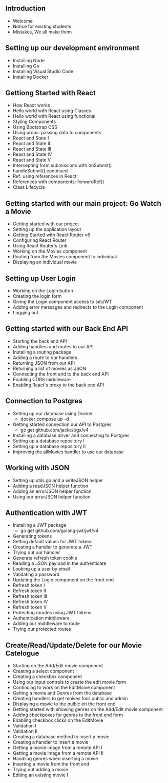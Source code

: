 ## Introduction
  - Welcome
  - Notice for existing students
  - Mistakes, We all make them
## Setting up our development environment
  - Installing Node
  - Installing Go
  - Installing Visual Studio Code
  - Installing Docker
## Gettiong Started with React
  - How React works
  - Hello world with React using Classes
  - Hello world with React using functional
  - Styling Components
  - Using Bootstrap CSS
  - Using props: passing data to components
  - React and State I
  - React and State II
  - React and State III
  - React and State IV
  - React and State V
  - Intercepting form submissions with onSubmit()
  - handleSubmit() continued
  - Ref: using references in React
  - References with components: forwardRef()
  - Class Lifecycle
## Getting started with our main project: Go Watch a Movie
  - Getting started with our project
  - Setting up the application layout
  - Getting Started with React Router v6
  - Configuring React Router
  - Using React Router's Link
  - Working on the Movies component
  - Routing from the Movies component to individual
  - Displaying an individual movie
## Setting up User Login
  - Working on the Login button
  - Creating the login form
  - Giving the Login component access to setJWT
  - Adding error messages and redirects to the Login component
  - Logging out
## Getting started with our Back End API
  - Starting the back end API
  - Adding handlers and routes to our API
  - Installing a routing package
  - Adding a route to our handlers
  - Returning JSON from our API
  - Returning a list of movies as JSON
  - Connecting the front end to the back end API
  - Enabling CORS middleware
  - Enabling React's proxy to the back end API
## Connection to Postgres
  - Setting up our database using Docker
    - docker compose up -d
  - Getting started connection our API to Postgres
    - go get github.com/jackc/pgx/v4
  - Installing a database driver and connecting to Postgres
  - Setting up a database repository I
  - Setting up a database repository II
  - Improving the allMovies handler to use our database
## Working with JSON
  - Setting up utils.go and a writeJSON helper
  - Adding a readJSON helper function
  - Adding an errorJSON helper function
  - Using our errorJSON helper function
## Authentication with JWT
  - Installing a JWT package
    - go get github.com/golang-jwt/jwt/v4
  - Generating tokens
  - Setting default values for JWT tokens
  - Creating a handler to generate a JWT
  - Trying out our handler
  - Generate refresh token cookie
  - Reading a JSON payload in the authenticate
  - Looking up a user by email
  - Validating a password
  - Updating the Login component on the front end
  - Refresh token I
  - Refresh token II
  - Refresh token III
  - Refresh token IV
  - Refresh token V
  - Protecting rooutes using JWT tokens
  - Authentication middleware
  - Adding our middleware to route
  - Trying our protected routes
## Create/Read/Update/Delete for our Movie Catelogue
  - Starting on the Add/Edit movie component
  - Creating a select component
  - Creating a checkbox component
  - Using our input controls to create the edit movie form
  - Continuing to work on the EditMoive component
  - Getting a movie and Genres from the database
  - Creating handlers to get moives foor public and admin
  - Displaying a movie to the pulbic on the front end
  - Getting started with showing genres on the Add/Edit movie component
  - Adding checkboxes for genres to the front end form
  - Enabling checkbox clicks on the EditMovie
  - Validation I
  - Validation II
  - Creating a database method to insert a movie
  - Creating a handler to insert a movie
  - Getting a movie image from a remote API I
  - Getting a movie image from a remote API II
  - Handling genres when inserting a movie
  - Inserting a movie from the front end
  - Trying out adding a movie
  - Editing an existing movie I
